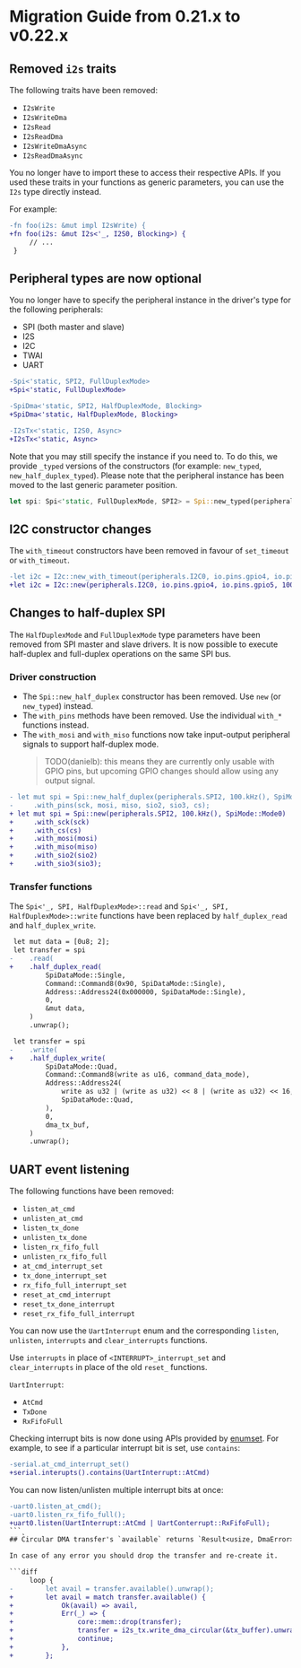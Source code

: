 # Migration Guide from 0.21.x to v0.22.x

## Removed `i2s` traits

The following traits have been removed:

- `I2sWrite`
- `I2sWriteDma`
- `I2sRead`
- `I2sReadDma`
- `I2sWriteDmaAsync`
- `I2sReadDmaAsync`

You no longer have to import these to access their respective APIs. If you used these traits
in your functions as generic parameters, you can use the `I2s` type directly instead.

For example:

```diff
-fn foo(i2s: &mut impl I2sWrite) {
+fn foo(i2s: &mut I2s<'_, I2S0, Blocking>) {
     // ...
 }
```

## Peripheral types are now optional

You no longer have to specify the peripheral instance in the driver's type for the following
peripherals:

- SPI (both master and slave)
- I2S
- I2C
- TWAI
- UART

```diff
-Spi<'static, SPI2, FullDuplexMode>
+Spi<'static, FullDuplexMode>

-SpiDma<'static, SPI2, HalfDuplexMode, Blocking>
+SpiDma<'static, HalfDuplexMode, Blocking>

-I2sTx<'static, I2S0, Async>
+I2sTx<'static, Async>
```

Note that you may still specify the instance if you need to. To do this, we provide `_typed`
versions of the constructors (for example: `new_typed`, `new_half_duplex_typed`). Please note that
the peripheral instance has been moved to the last generic parameter position.

```rust
let spi: Spi<'static, FullDuplexMode, SPI2> = Spi::new_typed(peripherals.SPI2, 1.MHz(), SpiMode::Mode0);
```

## I2C constructor changes

The `with_timeout` constructors have been removed in favour of `set_timeout` or `with_timeout`.

```diff
-let i2c = I2c::new_with_timeout(peripherals.I2C0, io.pins.gpio4, io.pins.gpio5, 100.kHz(), timeout);
+let i2c = I2c::new(peripherals.I2C0, io.pins.gpio4, io.pins.gpio5, 100.kHz()).with_timeout(timeout);
```

## Changes to half-duplex SPI

The `HalfDuplexMode` and `FullDuplexMode` type parameters have been removed from SPI master and slave
drivers. It is now possible to execute half-duplex and full-duplex operations on the same SPI bus.

### Driver construction

- The `Spi::new_half_duplex` constructor has been removed. Use `new` (or `new_typed`) instead.
- The `with_pins` methods have been removed. Use the individual `with_*` functions instead.
- The `with_mosi` and `with_miso` functions now take input-output peripheral signals to support half-duplex mode.
  > TODO(danielb): this means they are currently only usable with GPIO pins, but upcoming GPIO changes should allow using any output signal.

```diff
- let mut spi = Spi::new_half_duplex(peripherals.SPI2, 100.kHz(), SpiMode::Mode0)
-     .with_pins(sck, mosi, miso, sio2, sio3, cs);
+ let mut spi = Spi::new(peripherals.SPI2, 100.kHz(), SpiMode::Mode0)
+     .with_sck(sck)
+     .with_cs(cs)
+     .with_mosi(mosi)
+     .with_miso(miso)
+     .with_sio2(sio2)
+     .with_sio3(sio3);
```

### Transfer functions

The `Spi<'_, SPI, HalfDuplexMode>::read` and `Spi<'_, SPI, HalfDuplexMode>::write` functions have been replaced by
`half_duplex_read` and `half_duplex_write`.

```diff
 let mut data = [0u8; 2];
 let transfer = spi
-    .read(
+    .half_duplex_read(
         SpiDataMode::Single,
         Command::Command8(0x90, SpiDataMode::Single),
         Address::Address24(0x000000, SpiDataMode::Single),
         0,
         &mut data,
     )
     .unwrap();

 let transfer = spi
-    .write(
+    .half_duplex_write(
         SpiDataMode::Quad,
         Command::Command8(write as u16, command_data_mode),
         Address::Address24(
             write as u32 | (write as u32) << 8 | (write as u32) << 16,
             SpiDataMode::Quad,
         ),
         0,
         dma_tx_buf,
     )
     .unwrap();
```

## UART event listening

The following functions have been removed:

- `listen_at_cmd`
- `unlisten_at_cmd`
- `listen_tx_done`
- `unlisten_tx_done`
- `listen_rx_fifo_full`
- `unlisten_rx_fifo_full`
- `at_cmd_interrupt_set`
- `tx_done_interrupt_set`
- `rx_fifo_full_interrupt_set`
- `reset_at_cmd_interrupt`
- `reset_tx_done_interrupt`
- `reset_rx_fifo_full_interrupt`

You can now use the `UartInterrupt` enum and the corresponding `listen`, `unlisten`, `interrupts` and `clear_interrupts` functions.

Use `interrupts` in place of `<INTERRUPT>_interrupt_set` and `clear_interrupts` in place of the old `reset_` functions.

`UartInterrupt`:
- `AtCmd`
- `TxDone`
- `RxFifoFull`

Checking interrupt bits is now done using APIs provided by [enumset](https://docs.rs/enumset/1.1.5/enumset/index.html). For example, to see if
a particular interrupt bit is set, use `contains`:

```diff
-serial.at_cmd_interrupt_set()
+serial.interupts().contains(UartInterrupt::AtCmd)
```

You can now listen/unlisten multiple interrupt bits at once:

```diff
-uart0.listen_at_cmd();
-uart0.listen_rx_fifo_full();
+uart0.listen(UartInterrupt::AtCmd | UartConterrupt::RxFifoFull);
```˛
## Circular DMA transfer's `available` returns `Result<usize, DmaError>` now

In case of any error you should drop the transfer and re-create it.

```diff
     loop {
-        let avail = transfer.available().unwrap();
+        let avail = match transfer.available() {
+            Ok(avail) => avail,
+            Err(_) => {
+                core::mem::drop(transfer);
+                transfer = i2s_tx.write_dma_circular(&tx_buffer).unwrap();
+                continue;
+            },
+        };
```
